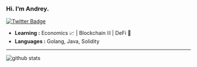 ### Hi. I’m Andrey.
[![Twitter Badge](https://img.shields.io/twitter/url?label=Andrey&logoColor=asdasd&style=social&url=https%3A%2F%2Ftwitter.com%2FZolinAndrey)](https://twitter.com/ZolinAndrey)

-  **Learning :** Economics 📈 | Blockchain ⛓ | DeFi 🦄
-  **Languages :** Golang, Java, Solidity
***

![github stats](https://github-readme-stats.vercel.app/api?username=Hirama&show_icons=true&theme=graywhite&hide=stars)
